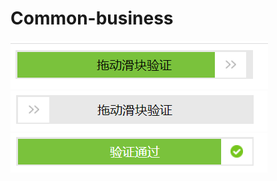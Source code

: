 # Common-business
![image](assets/before.png)
![image](assets/middle.png)
![image](assets/after.png)

